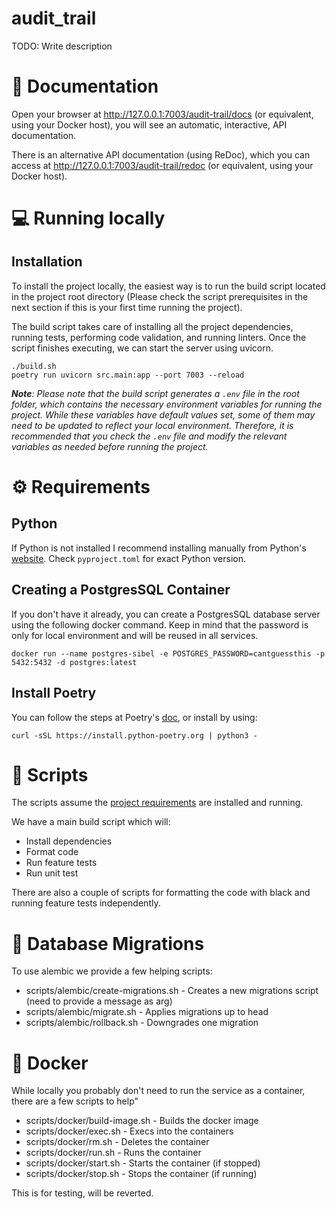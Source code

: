 # audit_trail

TODO: Write description

# 📔 Documentation

Open your browser at http://127.0.0.1:7003/audit-trail/docs (or equivalent, using your Docker host), you will see an automatic, interactive, API documentation.

There is an alternative API documentation (using ReDoc), which you can access at http://127.0.0.1:7003/audit-trail/redoc (or equivalent, using your Docker host).

# 💻 Running locally

## Installation
To install the project locally, the easiest way is to run the build script located in the project root directory
(Please check the script prerequisites in the next section if this is your first time running the project).

The build script takes care of installing all the project dependencies, running tests, performing code validation,
and running linters. Once the script finishes executing, we can start the server using uvicorn.

```shell
./build.sh
poetry run uvicorn src.main:app --port 7003 --reload
```

 _**Note**: Please note that the build script generates a `.env` file in the root folder, which contains the necessary environment
variables for running the project. While these variables have default values set, some of them may need to be updated to 
reflect your local environment. Therefore, it is recommended that you check the `.env` file and modify the relevant 
variables as needed before running the project._

# ⚙️ Requirements

## Python

If Python is not installed I recommend installing manually from Python's [website](https://www.python.org/downloads/).
Check `pyproject.toml` for exact Python version.

## Creating a PostgresSQL Container

If you don't have it already, you can create a PostgresSQL database server using the following docker command.
Keep in mind that the password is only for local environment and will be reused in all services.

```shell
docker run --name postgres-sibel -e POSTGRES_PASSWORD=cantguessthis -p 5432:5432 -d postgres:latest
```

## Install Poetry

You can follow the steps at Poetry's [doc](https://python-poetry.org/docs/), or install by using:

```shell
curl -sSL https://install.python-poetry.org | python3 -
```

# 🧰 Scripts

The scripts assume the [project requirements](#requirements-for-running-locally) are installed and running.

We have a main build script which will:

- Install dependencies
- Format code
- Run feature tests
- Run unit test

There are also a couple of scripts for formatting the code with black and running feature tests independently.

# 📇 Database Migrations

To use alembic we provide a few helping scripts:

- scripts/alembic/create-migrations.sh - Creates a new migrations script (need to provide a message as arg)
- scripts/alembic/migrate.sh - Applies migrations up to head
- scripts/alembic/rollback.sh - Downgrades one migration

# 🐳 Docker

While locally you probably don't need to run the service as a container, there are a few scripts to help"

- scripts/docker/build-image.sh - Builds the docker image
- scripts/docker/exec.sh - Execs into the containers
- scripts/docker/rm.sh - Deletes the container
- scripts/docker/run.sh - Runs the container
- scripts/docker/start.sh - Starts the container (if stopped)
- scripts/docker/stop.sh - Stops the container (if running)


This is for testing, will be reverted.
